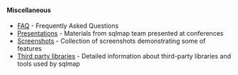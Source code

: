 #### Miscellaneous
* [FAQ](./FAQ.html) - Frequently Asked Questions
* [Presentations](./Presentations.html) - Materials from sqlmap team presented at conferences
* [Screenshots](./Screenshots.html) - Collection of screenshots demonstrating some of features
* [Third party libraries](./Third-party-libraries.html) - Detailed information about third-party libraries and tools used by sqlmap
